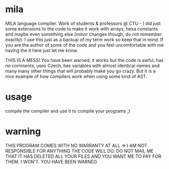 mila
====

MILA language compiler. Work of students & professors @ CTU - I did just some extensions to the code to make it work with arrays, hexa constants and maybe even something else (minor changes though, do not remember exactly). I use this just as a backup of my term work so keep that in mind. If you are the author of some of the code and you feel uncomfortable with me having the it here just let me know.

THIS IS A MESS! You have been warned, it works but the code is awful, has no comments, uses Czech, has variables with almost identical names and many many other things that will probably make you go crazy. But it is a nice example of how compilers work when using some kind of AST.


usage
=====

compile the compiler and use it to compile your programs ;) 


warning
======
THIS PROGRAM COMES WITH NO WARRANTY AT ALL => I AM NOT RESPONSIBLE FOR ANYTHING THE CODE WILL DO.
DO NOT MAIL ME THAT IT HAS DELETED ALL YOUR FILES AND YOU WANT ME TO PAY FOR THEM. I WON'T. YOU HAVE BEEN WARNED.
